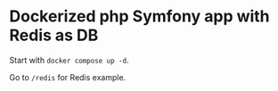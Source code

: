 # Dockerized php Symfony app with Redis as DB

Start with `docker compose up -d`.

Go to `/redis` for Redis example.
